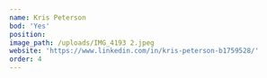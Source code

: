 ```yaml
---
name: Kris Peterson
bod: 'Yes'
position:
image_path: /uploads/IMG_4193 2.jpeg
website: 'https://www.linkedin.com/in/kris-peterson-b1759528/'
order: 4
---
```


